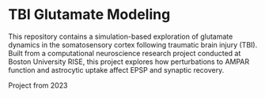 # TBI Glutamate Modeling

This repository contains a simulation-based exploration of glutamate dynamics in the somatosensory cortex following traumatic brain injury (TBI). Built from a computational neuroscience research project conducted at Boston University RISE, this project explores how perturbations to AMPAR function and astrocytic uptake affect EPSP and synaptic recovery.

Project from 2023
